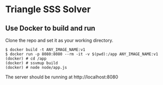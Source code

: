 # Triangle SSS Solver

## Use Docker to build and run

Clone the repo and set it as your working directory.

```
$ docker build -t ANY_IMAGE_NAME:v1
$ docker run -p 8080:8080 --rm -it -v $(pwd):/app ANY_IMAGE_NAME:v1
(docker) # cd /app
(docker) # ssvmup build
(docker) # node node/app.js
```
The server should be running at http://localhost:8080
